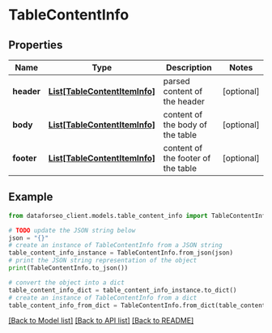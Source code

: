 # TableContentInfo


## Properties

Name | Type | Description | Notes
------------ | ------------- | ------------- | -------------
**header** | [**List[TableContentItemInfo]**](TableContentItemInfo.md) | parsed content of the header | [optional] 
**body** | [**List[TableContentItemInfo]**](TableContentItemInfo.md) | content of the body of the table | [optional] 
**footer** | [**List[TableContentItemInfo]**](TableContentItemInfo.md) | content of the footer of the table | [optional] 

## Example

```python
from dataforseo_client.models.table_content_info import TableContentInfo

# TODO update the JSON string below
json = "{}"
# create an instance of TableContentInfo from a JSON string
table_content_info_instance = TableContentInfo.from_json(json)
# print the JSON string representation of the object
print(TableContentInfo.to_json())

# convert the object into a dict
table_content_info_dict = table_content_info_instance.to_dict()
# create an instance of TableContentInfo from a dict
table_content_info_from_dict = TableContentInfo.from_dict(table_content_info_dict)
```
[[Back to Model list]](../README.md#documentation-for-models) [[Back to API list]](../README.md#documentation-for-api-endpoints) [[Back to README]](../README.md)


